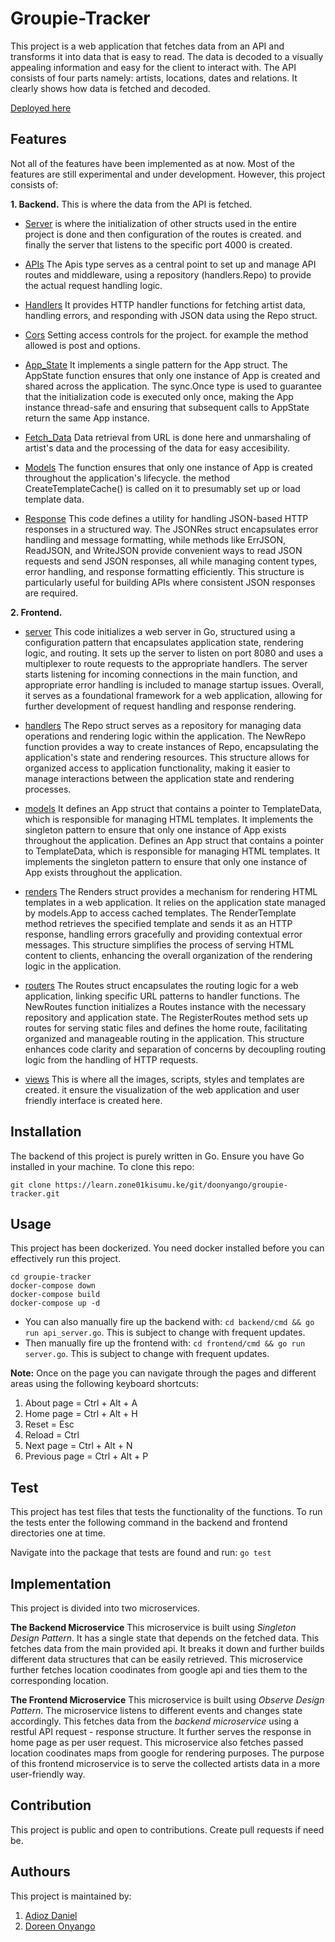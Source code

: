 # Groupie-Tracker

This project is a web application that fetches data from an API and transforms it into data that is easy to read. The data is decoded to a visually appealing information and easy for the client to interact with. The API consists of four parts namely: artists, locations, dates and relations. It clearly shows how data is fetched and decoded.

[Deployed here](https://groupie-tracker-artists.up.railway.app)

## Features

Not all of the features have been implemented as at now. Most of the features are still experimental and under development. However, this project consists of:

**1. Backend.**
This is where the data from the API is fetched.

- [Server](https://github.com/Doreen-Onyango/groupie-tracker/blob/main/backend/cmd/api_server.go) is where the initialization of other structs used in the entire project is done and then configuration of the routes is created. and finally the server that listens to the specific port 4000 is created.

- [APIs](https://github.com/Doreen-Onyango/groupie-tracker/blob/main/backend/internals/apis/apis.go) The Apis type serves as a central point to set up and manage API routes and middleware, using a repository (handlers.Repo) to provide the actual request handling logic.

- [Handlers](https://github.com/Doreen-Onyango/groupie-tracker/blob/main/backend/internals/handlers/handlers.go) It provides HTTP handler functions for fetching artist data, handling errors, and responding with JSON data using the Repo struct.

- [Cors](https://github.com/Doreen-Onyango/groupie-tracker/blob/main/backend/internals/middlewares/cors.go) Setting access controls for the project. for example the method allowed is post and options.

- [App_State](https://github.com/Doreen-Onyango/groupie-tracker/blob/main/backend/internals/models/app_state.go) It implements a single pattern for the App struct. The AppState function ensures that only one instance of App is created and shared across the application. The sync.Once type is used to guarantee that the initialization code is executed only once, making the App instance thread-safe and ensuring that subsequent calls to AppState return the same App instance.

- [Fetch_Data](https://github.com/Doreen-Onyango/groupie-tracker/blob/main/backend/internals/models/fetch_data.go) Data retrieval from URL is done here and unmarshaling of artist's data and the processing of the data for easy accesibility.

- [Models](https://github.com/Doreen-Onyango/groupie-tracker/blob/main/backend/internals/models/models.go) The function ensures that only one instance of App is created throughout the application's lifecycle. the method CreateTemplateCache() is called on it to presumably set up or load template data.

- [Response](https://github.com/Doreen-Onyango/groupie-tracker/blob/main/backend/internals/responses/response.go) This code defines a utility for handling JSON-based HTTP responses in a structured way. The JSONRes struct encapsulates error handling and message formatting, while methods like ErrJSON, ReadJSON, and WriteJSON provide convenient ways to read JSON requests and send JSON responses, all while managing content types, error handling, and response formatting efficiently. This structure is particularly useful for building APIs where consistent JSON responses are required.

**2. Frontend.**

- [server](https://github.com/Doreen-Onyango/groupie-tracker/blob/main/frontend/cmd/server.go) This code initializes a web server in Go, structured using a configuration pattern that encapsulates application state, rendering logic, and routing. It sets up the server to listen on port 8080 and uses a multiplexer to route requests to the appropriate handlers. The server starts listening for incoming connections in the main function, and appropriate error handling is included to manage startup issues. Overall, it serves as a foundational framework for a web application, allowing for further development of request handling and response rendering.

- [handlers](https://github.com/Doreen-Onyango/groupie-tracker/tree/main/frontend/internals/handlers) The Repo struct serves as a repository for managing data operations and rendering logic within the application. The NewRepo function provides a way to create instances of Repo, encapsulating the application's state and rendering resources. This structure allows for organized access to application functionality, making it easier to manage interactions between the application state and rendering processes.

- [models](https://github.com/Doreen-Onyango/groupie-tracker/tree/main/frontend/internals/models) It defines an App struct that contains a pointer to TemplateData, which is responsible for managing HTML templates. It implements the singleton pattern to ensure that only one instance of App exists throughout the application. Defines an App struct that contains a pointer to TemplateData, which is responsible for managing HTML templates. It implements the singleton pattern to ensure that only one instance of App exists throughout the application.

- [renders](https://github.com/Doreen-Onyango/groupie-tracker/tree/main/frontend/internals/renders) The Renders struct provides a mechanism for rendering HTML templates in a web application. It relies on the application state managed by models.App to access cached templates. The RenderTemplate method retrieves the specified template and sends it as an HTTP response, handling errors gracefully and providing contextual error messages. This structure simplifies the process of serving HTML content to clients, enhancing the overall organization of the rendering logic in the application.

- [routers](https://github.com/Doreen-Onyango/groupie-tracker/tree/main/frontend/internals/routers) The Routes struct encapsulates the routing logic for a web application, linking specific URL patterns to handler functions. The NewRoutes function initializes a Routes instance with the necessary repository and application state. The RegisterRoutes method sets up routes for serving static files and defines the home route, facilitating organized and manageable routing in the application. This structure enhances code clarity and separation of concerns by decoupling routing logic from the handling of HTTP requests.

- [views](https://github.com/Doreen-Onyango/groupie-tracker/tree/main/frontend/views) This is where all the images, scripts, styles and templates are created. it ensure the visualization of the web application and user friendly interface is created here.

## Installation

The backend of this project is purely written in Go. Ensure you have Go installed in your machine. To clone this repo:

`git clone https://learn.zone01kisumu.ke/git/doonyango/groupie-tracker.git`

## Usage

This project has been dockerized. You need docker installed before you can effectively run this project.

```Sh
cd groupie-tracker
docker-compose down
docker-compose build
docker-compose up -d
```

- You can also manually fire up the backend with: `cd backend/cmd && go run api_server.go`. This is subject to change with frequent updates.
- Then manually fire up the frontend with: `cd frontend/cmd && go run server.go`. This is subject to change with frequent updates.

**Note:** Once on the page you can navigate through the pages and different areas using the following keyboard shortcuts:

1. About page = Ctrl + Alt + A
2. Home page = Ctrl + Alt + H
3. Reset = Esc
4. Reload = Ctrl
5. Next page = Ctrl + Alt + N
6. Previous page = Ctrl + Alt + P

## Test

This project has test files that tests the functionality of the functions. To run the tests enter the following command in the backend and frontend directories one at time.

Navigate into the package that tests are found and run: `go test`

## Implementation

This project is divided into two microservices.

**The Backend Microservice**
This microservice is built using _Singleton Design Pattern_. It has a single state that depends on the fetched data.
This fetches data from the main provided api. It breaks it down and further builds different data structures that can be easily retrieved.
This microservice further fetches location coodinates from google api and ties them to the corresponding location.

**The Frontend Microservice**
This microservice is built using _Observe Design Pattern_. The microservice listens to different events and changes state accordingly.
This fetches data from the _backend microservice_ using a restful API request - response structure.
It further serves the response in home page as per user request.
This microservice also fetches passed location coodinates maps from google for rendering purposes.
The purpose of this frontend microservice is to serve the collected artists data in a more user-friendly way.

## Contribution

This project is public and open to contributions. Create pull requests if need be.

## Authours

This project is maintained by:

1. [Adioz Daniel](https://github.com/Adiozdaniel)
2. [Doreen Onyango](https://github.com/Doreen-Onyango)
